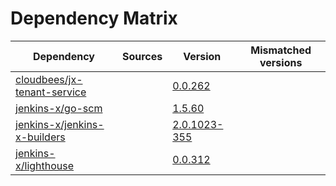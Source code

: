 # Dependency Matrix

Dependency | Sources | Version | Mismatched versions
---------- | ------- | ------- | -------------------
[cloudbees/jx-tenant-service](https://github.com/cloudbees/jx-tenant-service) |  | [0.0.262](https://github.com/cloudbees/jx-tenant-service/releases/tag/v0.0.262) | 
[jenkins-x/go-scm](https://github.com/jenkins-x/go-scm) |  | [1.5.60]() | 
[jenkins-x/jenkins-x-builders](https://github.com/jenkins-x/jenkins-x-builders) |  | [2.0.1023-355]() | 
[jenkins-x/lighthouse](https://github.com/jenkins-x/lighthouse) |  | [0.0.312]() | 
